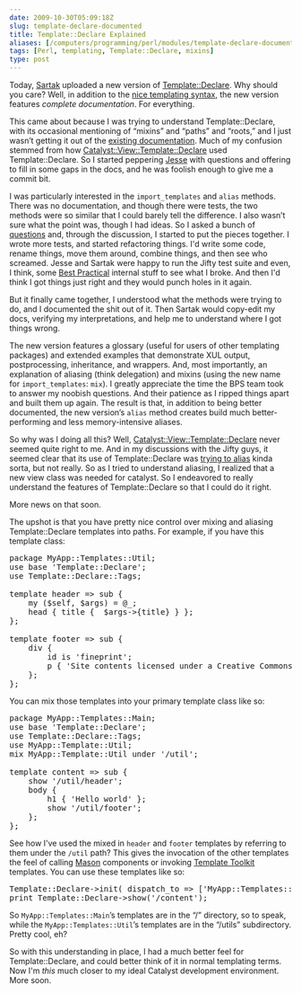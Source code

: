 ```yaml
--- 
date: 2009-10-30T05:09:18Z
slug: template-declare-documented
title: Template::Declare Explained
aliases: [/computers/programming/perl/modules/template-declare-documented.html]
tags: [Perl, templating, Template::Declare, mixins]
type: post
---
```


<p>Today, <a href="http://blog.sartak.org/">Sartak</a> uploaded a new version of
<a href="http://search.cpan.org/perldoc?Template::Declare" title="Template::Declare on CPAN">Template::Declare</a>.
Why should you care? Well, in addition to the
<a href="/computers/programming/perl/xml-generation.html" title="Just a Theory: “Generating XML in Perl”">nice templating syntax</a>,
the new version features <em>complete documentation</em>. For everything.</p>

<p>This came about because I was trying to understand Template::Declare, with its
occasional mentioning of “mixins” and “paths” and “roots,” and I just wasn’t
getting it out of the
<a href="http://search.cpan.org/~sartak/Template-Declare-0.40/lib/Template/Declare.pm" title="Template::Declare 0.40">existing documentation</a>.
Much of my confusion stemmed from how
<a href="http://search.cpan.org/perldoc?Catalyst::View::Template::Declare" title="Catalyst::View::Template::Declare on CPAN">Catalyst::View::Template::Declare</a>
used Template::Declare. So I started peppering
<a href="http://blog.fsck.com" title="Massively Parallel Procrastination">Jesse</a> with
questions and offering to fill in some gaps in the docs, and he was foolish
enough to give me a commit bit.</p>

<p>I was particularly interested in the <code>import_templates</code> and <code>alias</code> methods.
There was no documentation, and though there were tests, the two methods were
so similar that I could barely tell the difference. I also wasn’t sure what
the point was, though I had ideas. So I asked a bunch of
<a href="http://lists.jifty.org/pipermail/jifty-devel/2009-September/002161.html">questions</a>
and, through the discussion, I started to put the pieces together. I wrote
more tests, and started refactoring things. I'd write some code, rename
things, move them around, combine things, and then see who screamed. Jesse and
Sartak were happy to run the Jifty test suite and even, I think, some
<a href="http://www.bestpractical.com/">Best Practical</a> internal stuff to see what I
broke. And then I'd think I got things just right and they would punch holes
in it again.</p>

<p>But it finally came together, I understood what the methods were trying to do,
and I documented the shit out of it. Then Sartak would copy-edit my docs,
verifying my interpretations, and help me to understand where I got things
wrong.</p>

<p>The new version features a glossary (useful for users of other templating
packages) and extended examples that demonstrate XUL output, postprocessing,
inheritance, and wrappers. And, most importantly, an explanation of aliasing
(think delegation) and mixins (using the new name for <code>import_templates</code>:
<code>mix</code>). I greatly appreciate the time the BPS team took to answer my noobish
questions. And their patience as I ripped things apart and built them up
again. The result is that, in addition to being better documented, the new
version’s <code>alias</code> method creates build much better-performing and less
memory-intensive aliases.</p>

<p>So why was I doing all this? Well,
<a href="http://search.cpan.org/perldoc?Catalyst::View::Template::Declare" title="Catalyst::View::Template::Declare on CPAN">Catalyst::View::Template::Declare</a>
never seemed quite right to me. And in my discussions with the Jifty guys, it
seemed clear that its use of Template::Declare was <a href="http://lists.jifty.org/pipermail/jifty-devel/2009-September/002162.html">trying to alias</a>
kinda sorta, but not really. So as I tried to understand aliasing, I realized
that a new view class was needed for catalyst. So I endeavored to really
understand the features of Template::Declare so that I could do it right.</p>

<p>More news on that soon.</p>

<p>The upshot is that you have pretty nice control over mixing and aliasing
Template::Declare templates into paths. For example, if you have this template
class:</p>

<pre>
package MyApp::Templates::Util;
use base &#x0027;Template::Declare&#x0027;;
use Template::Declare::Tags;

template header =&gt; sub {
    my ($self, $args) = @_;
    head { title {  $args-&gt;{title} } };
};

template footer =&gt; sub {
    div {
        id is &#x0027;fineprint&#x0027;;
        p { &#x0027;Site contents licensed under a Creative Commons License.&#x0027; }
    };
};
</pre>

<p>You can mix those templates into your primary template class like so:</p>

<pre>package MyApp::Templates::Main;
use base &#x0027;Template::Declare&#x0027;;
use Template::Declare::Tags;
use MyApp::Template::Util;
mix MyApp::Template::Util under &#x0027;/util&#x0027;;

template content =&gt; sub {
    show &#x0027;/util/header&#x0027;;
    body {
        h1 { &#x0027;Hello world&#x0027; };
        show &#x0027;/util/footer&#x0027;;
    };
};
</pre>

<p>See how I've used the mixed in <code>header</code> and <code>footer</code> templates by referring to
them under the <code>/util</code> path? This gives the invocation of the other templates
the feel of calling
<a href="http://search.cpan.org/perldoc?HTML::Mason" title=" on CPAN">Mason</a> components or
invoking
<a href="http://search.cpan.org/perldoc?Template" title="Template Toolkit on CPAN">Template Toolkit</a>
templates. You can use these templates like so:</p>

<pre>
Template::Declare-&gt;init( dispatch_to =&gt; [&#x0027;MyApp::Templates::Main&#x0027;] );
print Template::Declare-&gt;show(&#x0027;/content&#x0027;);
</pre>

<p>So <code>MyApp::Templates::Main</code>’s templates are in the “/” directory, so to speak,
while the <code>MyApp::Templates::Util</code>’s templates are in the “/utils”
subdirectory. Pretty cool, eh?</p>

<p>So with this understanding in place, I had a much better feel for
Template::Declare, and could better think of it in normal templating terms.
Now I'm <em>this</em> much closer to my ideal Catalyst development environment. More
soon.</p>

